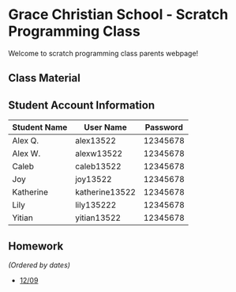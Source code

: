 # Grace Christian School - Scratch Programming Class
Welcome to scratch programming class parents webpage!

## Class Material


## Student Account Information
|Student Name|User Name|Password|
| ----------- | ----------- | ----------- |
|Alex Q.|alex13522|12345678|
|Alex W.|alexw13522|12345678|
|Caleb|caleb13522|12345678|
|Joy|joy13522|12345678|
|Katherine|katherine13522|12345678|
|Lily|lily135222|12345678|
|Yitian|yitian13522|12345678|


## Homework 
*(Ordered by dates)*
- [12/09](https://www.example.com)
